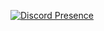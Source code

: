 [![Discord Presence](https://lanyard.cnrad.dev/api/813619140031414322)](https://discord.com/users/813619140031414322)
